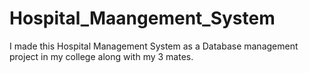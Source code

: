 # Hospital_Maangement_System
I made this Hospital Management System as a Database management project in my college along with my 3 mates.

